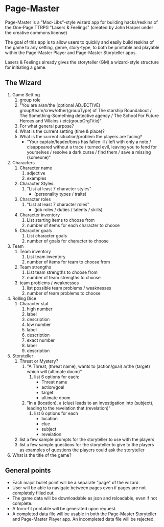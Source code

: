 # Page-Master

Page-Master is a "Mad-Libs"-style wizard app for building hacks/reskins of the One-Page TTRPG "Lasers & Feelings" (created by John Harper under the creative commons license)

The goal of this app is to allow users to quickly and easily build reskins of the game to any setting, genre, story-type, to both be printable and playable within the Page-Master Player and Page-Master Storyteller apps.

Lasers & Feelings already gives the storyteller (GM) a wizard-style structure for initiating a game.

## The Wizard
1. Game Setting
   1. group role
   2. "You are a/an/the (optional ADJECTIVE) group/team/crew/other(groupType) of The starship Roundabout / The Something-Something detective agency / The School For Future Heroes and Villains / etc(groupOrgTitle)"
   3. For what general purpose?
   4. What is the current setting (time & place)?
   5. What is the current situation/problem the players are facing?
      * "Your captain/leader/boss has fallen ill / left with only a note / disappeared without a trace / turned evil, leaving you to fend for yourselves / resolve a dark curse / find them / save a missing (someone)"
2. Characters
   1. Character name 
      1. adjective
      2. examples
   2. Character Styles
      1. "List at least 7 character styles"
         * (personality types / traits)
   3. Character roles
      1. "List at least 7 character roles"
         * (job roles / duties / talents / skills)
   4. Character inventory
      1. List starting items to choose from
      2. number of items for each character to choose
   5. Character goals
      1. List character goals
      2. number of goals for character to choose
3. Team
   1. Team inventory
      1. List team inventory
      2. number of items for team to choose from
   2. Team strengths
      1. List team strengths to choose from
      2. number of team strengths to choose
   3. team problems / weaknesses 
      1. list possible team problems / weaknesses
      2. number of team problems to choose
4.  Rolling Dice
    1. Character stat
       1. high number
         1. label
         2. description
       2. low number
         1. label
         2. description
       3. exact number
         1. label
         2. description
5.  Storyteller
    1.  Threat or Mystery?
        1. "A Threat, (threat name), wants to (action/goal) a/the (target) which will (ultimate doom)"
           1. list 6 options for each:
              * Threat name
              * action/goal
              * target
              * ultimate doom
        2. "In a (location), a (clue) leads to an investigation into (subject), leading to the revelation that (revelation)"
           1. list 6 options for each
              * location
              * clue
              * subject
              * revelation
    2. list a few sample prompts for the storyteller to use with the players
    3. list a few sample questions for the storyteller to give to the players as examples of questions the players could ask the storyteller
6. What is the title of the game?

## General points
* Each major bullet point will be a separate "page" of the wizard.
* User will be able to navigate between pages even if pages are not completely filled out.
* The game data will be downloadable as json and reloadable, even if not complete.
* A form-fit printable will be generated upon request.
* A completed data file will be usable in both the Page-Master Storyteller and Page-Master Player app. An incompleted data file will be rejected.